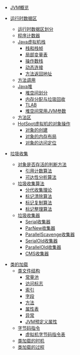 - [JVM概览](./overview/JVM概览.md)

- [运行时数据区](./memory/运行时数据区.md)
    - [运行时数据区划分](./memory/运行时数据区划分.md)
    - [程序计数器](./memory/程序计数器.md)
    - [Java虚拟机栈](./memory/stack/Java虚拟机栈.md)
        - [栈和栈帧](./memory/stack/栈和栈帧.md)
        - [局部变量表](./memory/stack/局部变量表.md)
        - [操作数栈](./memory/stack/操作数栈.md)
        - [动态连接](./memory/stack/动态连接.md)
        - [方法返回地址](./memory/stack/方法返回地址.md)
    - [方法调用](./memory/方法调用.md)
    - [Java堆](./memory/heap/Java堆.md)
        - [堆空间划分](./memory/heap/堆空间划分.md)
        - [内存分配与垃圾回收](./memory/heap/内存分配与垃圾回收.md)
        - [TLAB](./memory/heap/TLAB.md)
        - [堆空间常用JVM参数](./memory/heap/堆空间常用JVM参数.md)
    - [方法区](./memory/方法区.md)
    - [HotSpot虚拟机的对象操作](./memory/object/HotSpot虚拟机的对象操作.md)
        - [对象的创建](./memory/object/对象的创建.md)
        - [对象的内存布局](./memory/object/对象的内存布局.md)
        - [对象的访问定位](./memory/object/对象的访问定位.md)

- [垃圾收集](./garbage_collection/垃圾收集.md)
    - [对象是否存活的判断方法](./garbage_collection/对象是否存活的判断方法.md)
        - [引用计数算法](./garbage_collection/引用计数算法.md)
        - [可达性分析算法](./garbage_collection/可达性分析算法.md)
    - [垃圾收集算法](./garbage_collection/垃圾收集算法.md)
        - [分代收集理论](./garbage_collection/分代收集理论.md)
        - [标记清除算法](./garbage_collection/标记清除算法.md)
        - [标记复制算法](./garbage_collection/标记复制算法.md)
        - [标记整理算法](./garbage_collection/标记整理算法.md)
        <!-- - [根节点枚举](./garbage_collection/根节点枚举.md) -->
        <!-- - [安全点](./garbage_collection/安全点.md) -->
        <!-- TODO -->
    - [垃圾收集器](./garbage_collection/garbage_collector/垃圾收集器.md)
        - [Serial收集器](./garbage_collection/garbage_collector/Serial收集器.md)
        - [ParNew收集器](./garbage_collection/garbage_collector/ParNew收集器.md)
        - [ParallelScavenge收集器](./garbage_collection/garbage_collector/ParallelScavenge收集器.md)
        - [SerialOld收集器](./garbage_collection/garbage_collector/SerialOld收集器.md)
        - [ParallelOld收集器](./garbage_collection/garbage_collector/ParallelOld收集器.md)
        - [CMS收集器](./garbage_collection/garbage_collector/CMS收集器.md)
        <!-- - [GarbageFirst收集器](./garbage_collection/garbage_collector/GarbageFirst收集器.md) -->
        <!-- TODO -->
<!-- - [虚拟机性能监控、故障处理工具]() -->
<!-- - [调优]() -->

- [类的加载](./load_class/类的加载.md)
    - [类文件结构](./load_class/class_file/类文件结构.md)
        - [常量池](./load_class/class_file/常量池.md)
        - [访问标志](./load_class/class_file/访问标志.md)
        - [索引](./load_class/class_file/索引.md)
        - [字段](./load_class/class_file/字段.md)
        - [方法](./load_class/class_file/方法.md)
        - [属性表](./load_class/class_file/属性表.md)
        - [异常](./load_class/class_file/异常.md)
        - [JVM预定义属性](./load_class/class_file/JVM预定义属性.md)
    - [字节码指令](./load_class/bytecode_instructions/字节码指令.md)
        - [虚拟机字节码指令表](./load_class/bytecode_instructions/虚拟机字节码指令表.md)
    - [类加载的时机](./load_class/类加载的时机.md)
    - [类加载的过程](./load_class/类加载的过程.md)
<!-- - [类加载器](./load_class/classloader/类加载器.md) -->

<!-- - [逃逸分析](./memory/heap/逃逸分析.md) -->
